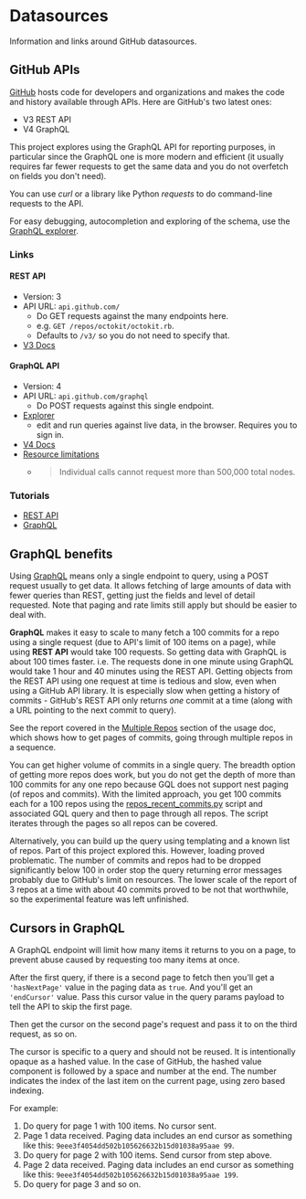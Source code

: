 # Datasources

Information and links around GitHub datasources.

## GitHub APIs

[GitHub](https://github.com) hosts code for developers and organizations and makes the code and history available through APIs. Here are GitHub's two latest ones:

- V3 REST API
- V4 GraphQL

This project explores using the GraphQL API for reporting purposes, in particular since the GraphQL one is more modern and efficient (it usually requires far fewer requests to get the same data and you do not overfetch on fields you don't need).

You can use _curl_ or a library like Python _requests_ to do command-line requests to the API.

For easy debugging, autocompletion and exploring of the schema, use the [GraphQL explorer](https://developer.github.com/v4/explorer/).

### Links

#### REST API

- Version: 3
- API URL: `api.github.com/`
    - Do GET requests against the many endpoints here.
    - e.g. `GET /repos/octokit/octokit.rb`.
    - Defaults to `/v3/` so you do not need to specify that.
- [V3 Docs](https://developer.github.com/v3/)

#### GraphQL API

- Version: 4
- API URL: `api.github.com/graphql`
    - Do POST requests against this single endpoint.
- [Explorer](https://developer.github.com/v4/explorer/)
    - edit and run queries against live data, in the browser. Requires you to sign in.
- [V4 Docs](https://developer.github.com/v4/)
- [Resource limitations](https://developer.github.com/v4/guides/resource-limitations/)
    * > Individual calls cannot request more than 500,000 total nodes.

### Tutorials

- [REST API](https://www.restapitutorial.com/)
- [GraphQL](https://graphql.org/)


## GraphQL benefits

Using [GraphQL](https://graphql.org/) means only a single endpoint to query, using a POST request usually to get data. It allows fetching of large amounts of data with fewer queries than REST, getting just the fields and level of detail requested. Note that paging and rate limits still apply but should be easier to deal with.

**GraphQL** makes it easy to scale to many fetch a 100 commits for a repo using a single request (due to API's limit of 100 items on a page), while using **REST API** would take 100 requests. So getting data with GraphQL is about 100 times faster. i.e. The requests done in one minute using GraphQL would take 1 hour and 40 minutes using the REST API. Getting objects from the REST API using one request at time is tedious and slow, even when using a GitHub API library. It is especially slow when getting a history of commits - GitHub's REST API only returns _one_ commit at a time (along with a URL pointing to the next commit to query).

See the report covered in the [Multiple Repos](/docs/usage.md#multiple-repos) section of the usage doc, which shows how to get pages of commits, going through multiple repos in a sequence.

You can get higher volume of commits in a single query. The breadth option of getting more repos does work, but you do not get the depth of more than 100 commits for any one repo because GQL does not support nest paging (of repos and commits). With the limited approach, you get 100 commits each for a 100 repos using the [repos_recent_commits.py](/ghgql/repos_recent_commits.py) script and associated GQL query and then to page through all repos. The script iterates through the pages so all repos can be covered.

Alternatively, you can build up the query using templating and a known list of repos. Part of this project explored this. However, loading proved problematic. The number of commits and repos had to be dropped significantly below 100 in order stop the query returning error messages probably due to GitHub's limit on resources. The lower scale of the report of 3 repos at a time with about 40 commits proved to be not that worthwhile, so the experimental feature was left unfinished.


## Cursors in GraphQL

A GraphQL endpoint will limit how many items it returns to you on a page, to prevent abuse caused by requesting too many items at once.

After the first query, if there is a second page to fetch then you'll get a `'hasNextPage'` value in the paging data as `true`. And you'll get an `'endCursor'` value. Pass this cursor value in the query params payload to tell the API to skip the first page.

Then get the cursor on the second page's request and pass it to on the third request, as so on.

The cursor is specific to a query and should not be reused. It is intentionally opaque as a hashed value. In the case of GitHub, the hashed value component is followed by a space and number at the end. The number indicates the index of the last item on the current page, using zero based indexing.

For example:

1. Do query for page 1 with 100 items. No cursor sent.
2. Page 1 data received. Paging data includes an end cursor as something like this: `9eee3f4054dd502b105626632b15d01038a95aae 99`.
3. Do query for page 2 with 100 items. Send cursor from step above.
4. Page 2 data received. Paging data includes an end cursor as something like this: `9eee3f4054dd502b105626632b15d01038a95aae 199`.
5. Do query for page 3 and so on.
